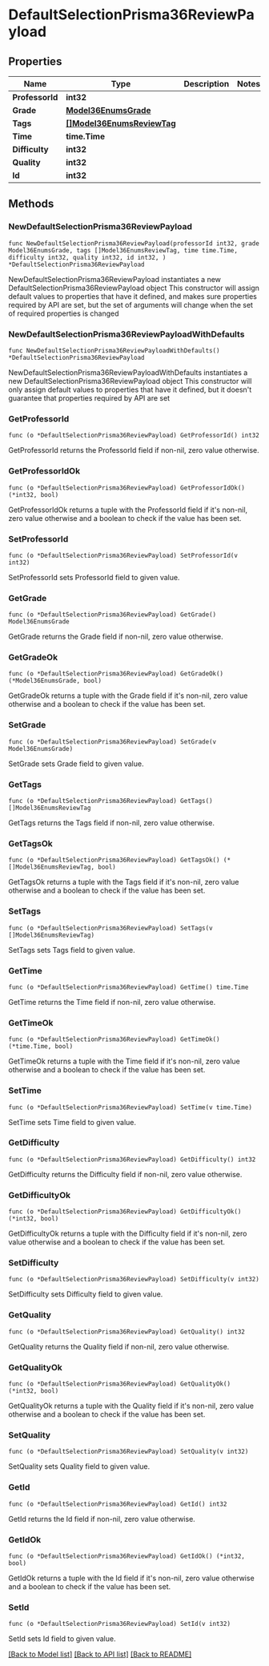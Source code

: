 # DefaultSelectionPrisma36ReviewPayload

## Properties

Name | Type | Description | Notes
------------ | ------------- | ------------- | -------------
**ProfessorId** | **int32** |  | 
**Grade** | [**Model36EnumsGrade**](36EnumsGrade.md) |  | 
**Tags** | [**[]Model36EnumsReviewTag**](Model36EnumsReviewTag.md) |  | 
**Time** | **time.Time** |  | 
**Difficulty** | **int32** |  | 
**Quality** | **int32** |  | 
**Id** | **int32** |  | 

## Methods

### NewDefaultSelectionPrisma36ReviewPayload

`func NewDefaultSelectionPrisma36ReviewPayload(professorId int32, grade Model36EnumsGrade, tags []Model36EnumsReviewTag, time time.Time, difficulty int32, quality int32, id int32, ) *DefaultSelectionPrisma36ReviewPayload`

NewDefaultSelectionPrisma36ReviewPayload instantiates a new DefaultSelectionPrisma36ReviewPayload object
This constructor will assign default values to properties that have it defined,
and makes sure properties required by API are set, but the set of arguments
will change when the set of required properties is changed

### NewDefaultSelectionPrisma36ReviewPayloadWithDefaults

`func NewDefaultSelectionPrisma36ReviewPayloadWithDefaults() *DefaultSelectionPrisma36ReviewPayload`

NewDefaultSelectionPrisma36ReviewPayloadWithDefaults instantiates a new DefaultSelectionPrisma36ReviewPayload object
This constructor will only assign default values to properties that have it defined,
but it doesn't guarantee that properties required by API are set

### GetProfessorId

`func (o *DefaultSelectionPrisma36ReviewPayload) GetProfessorId() int32`

GetProfessorId returns the ProfessorId field if non-nil, zero value otherwise.

### GetProfessorIdOk

`func (o *DefaultSelectionPrisma36ReviewPayload) GetProfessorIdOk() (*int32, bool)`

GetProfessorIdOk returns a tuple with the ProfessorId field if it's non-nil, zero value otherwise
and a boolean to check if the value has been set.

### SetProfessorId

`func (o *DefaultSelectionPrisma36ReviewPayload) SetProfessorId(v int32)`

SetProfessorId sets ProfessorId field to given value.


### GetGrade

`func (o *DefaultSelectionPrisma36ReviewPayload) GetGrade() Model36EnumsGrade`

GetGrade returns the Grade field if non-nil, zero value otherwise.

### GetGradeOk

`func (o *DefaultSelectionPrisma36ReviewPayload) GetGradeOk() (*Model36EnumsGrade, bool)`

GetGradeOk returns a tuple with the Grade field if it's non-nil, zero value otherwise
and a boolean to check if the value has been set.

### SetGrade

`func (o *DefaultSelectionPrisma36ReviewPayload) SetGrade(v Model36EnumsGrade)`

SetGrade sets Grade field to given value.


### GetTags

`func (o *DefaultSelectionPrisma36ReviewPayload) GetTags() []Model36EnumsReviewTag`

GetTags returns the Tags field if non-nil, zero value otherwise.

### GetTagsOk

`func (o *DefaultSelectionPrisma36ReviewPayload) GetTagsOk() (*[]Model36EnumsReviewTag, bool)`

GetTagsOk returns a tuple with the Tags field if it's non-nil, zero value otherwise
and a boolean to check if the value has been set.

### SetTags

`func (o *DefaultSelectionPrisma36ReviewPayload) SetTags(v []Model36EnumsReviewTag)`

SetTags sets Tags field to given value.


### GetTime

`func (o *DefaultSelectionPrisma36ReviewPayload) GetTime() time.Time`

GetTime returns the Time field if non-nil, zero value otherwise.

### GetTimeOk

`func (o *DefaultSelectionPrisma36ReviewPayload) GetTimeOk() (*time.Time, bool)`

GetTimeOk returns a tuple with the Time field if it's non-nil, zero value otherwise
and a boolean to check if the value has been set.

### SetTime

`func (o *DefaultSelectionPrisma36ReviewPayload) SetTime(v time.Time)`

SetTime sets Time field to given value.


### GetDifficulty

`func (o *DefaultSelectionPrisma36ReviewPayload) GetDifficulty() int32`

GetDifficulty returns the Difficulty field if non-nil, zero value otherwise.

### GetDifficultyOk

`func (o *DefaultSelectionPrisma36ReviewPayload) GetDifficultyOk() (*int32, bool)`

GetDifficultyOk returns a tuple with the Difficulty field if it's non-nil, zero value otherwise
and a boolean to check if the value has been set.

### SetDifficulty

`func (o *DefaultSelectionPrisma36ReviewPayload) SetDifficulty(v int32)`

SetDifficulty sets Difficulty field to given value.


### GetQuality

`func (o *DefaultSelectionPrisma36ReviewPayload) GetQuality() int32`

GetQuality returns the Quality field if non-nil, zero value otherwise.

### GetQualityOk

`func (o *DefaultSelectionPrisma36ReviewPayload) GetQualityOk() (*int32, bool)`

GetQualityOk returns a tuple with the Quality field if it's non-nil, zero value otherwise
and a boolean to check if the value has been set.

### SetQuality

`func (o *DefaultSelectionPrisma36ReviewPayload) SetQuality(v int32)`

SetQuality sets Quality field to given value.


### GetId

`func (o *DefaultSelectionPrisma36ReviewPayload) GetId() int32`

GetId returns the Id field if non-nil, zero value otherwise.

### GetIdOk

`func (o *DefaultSelectionPrisma36ReviewPayload) GetIdOk() (*int32, bool)`

GetIdOk returns a tuple with the Id field if it's non-nil, zero value otherwise
and a boolean to check if the value has been set.

### SetId

`func (o *DefaultSelectionPrisma36ReviewPayload) SetId(v int32)`

SetId sets Id field to given value.



[[Back to Model list]](../README.md#documentation-for-models) [[Back to API list]](../README.md#documentation-for-api-endpoints) [[Back to README]](../README.md)



